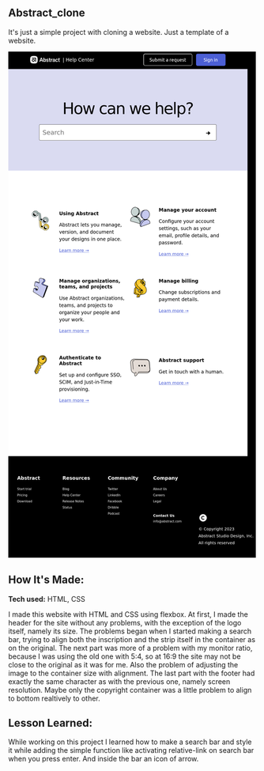 ## Abstract_clone

It's just a simple project with cloning a website. Just a template of a website.

![alt text](./img/Review.png)

## How It's Made:

**Tech used:** HTML, CSS

I made this website with HTML and CSS using flexbox.
At first, I made the header for the site without any problems, with the exception of the logo itself, namely its size. The problems began when I started making a search bar, trying to align both the inscription and the strip itself in the container as on the original.
The next part was more of a problem with my monitor ratio, because I was using the old one with 5:4, so at 16:9 the site may not be close to the original as it was for me. Also the problem of adjusting the image to the container size with alignment.
The last part with the footer had exactly the same character as with the previous one, namely screen resolution. Maybe only the copyright container was a little problem to align to bottom realtively to other.

## Lesson Learned:

While working on this project I learned how to make a search bar and style it while adding the simple function like activating relative-link on search bar when you press enter. And inside the bar an icon of arrow.